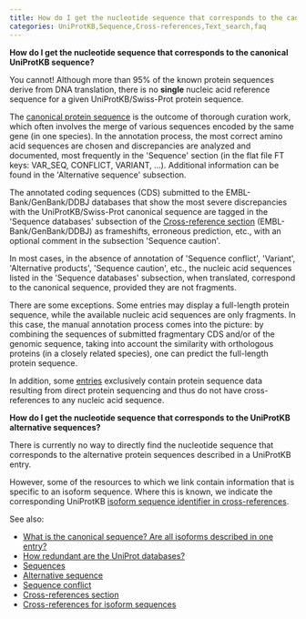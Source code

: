 ```yaml
---
title: How do I get the nucleotide sequence that corresponds to the canonical UniProtKB sequence?
categories: UniProtKB,Sequence,Cross-references,Text_search,faq
---
```


**How do I get the nucleotide sequence that corresponds to the canonical UniProtKB sequence?**

You cannot! Although more than 95% of the known protein sequences derive from DNA translation, there is no **single** nucleic acid reference sequence for a given UniProtKB/Swiss-Prot protein sequence.

The [canonical protein sequence](http://www.uniprot.org/faq/30) is the outcome of thorough curation work, which often involves the merge of various sequences encoded by the same gene (in one species). In the annotation process, the most correct amino acid sequences are chosen and discrepancies are analyzed and documented, most frequently in the 'Sequence' section (in the flat file FT keys: VAR\_SEQ, CONFLICT, VARIANT, ...). Additional information can be found in the 'Alternative sequence' subsection.

The annotated coding sequences (CDS) submitted to the EMBL-Bank/GenBank/DDBJ databases that show the most severe discrepancies with the UniProtKB/Swiss-Prot canonical sequence are tagged in the 'Sequence databases' subsection of the [Cross-reference section](http://www.uniprot.org/help/cross%5Freferences%5Fsection) (EMBL-Bank/GenBank/DDBJ) as frameshifts, erroneous prediction, etc., with an optional comment in the subsection 'Sequence caution'.

In most cases, in the absence of annotation of 'Sequence conflict', 'Variant', 'Alternative products', 'Sequence caution', etc., the nucleic acid sequences listed in the 'Sequence databases' subsection, when translated, correspond to the canonical sequence, provided they are not fragments.

There are some exceptions. Some entries may display a full-length protein sequence, while the available nucleic acid sequences are only fragments. In this case, the manual annotation process comes into the picture: by combining the sequences of submitted fragmentary CDS and/or of the genomic sequence, taking into account the similarity with orthologous proteins (in a closely related species), one can predict the full-length protein sequence.

In addition, some [entries](http://www.uniprot.org/uniprot/?query=reviewed:yes+keyword:KW%2D0903+NOT+database:embl) exclusively contain protein sequence data resulting from direct protein sequencing and thus do not have cross-references to any nucleic acid sequence.

**How do I get the nucleotide sequence that corresponds to the UniProtKB alternative sequences?**

There is currently no way to directly find the nucleotide sequence that corresponds to the alternative protein sequences described in a UniProtKB entry.

However, some of the resources to which we link contain information that is specific to an isoform sequence. Where this is known, we indicate the corresponding UniProtKB [isoform sequence identifier in cross-references](http://www.uniprot.org/help/isoform%5Fcrossreferences).

See also:

- [What is the canonical sequence? Are all isoforms described in one entry?](http://www.uniprot.org/faq/30)
- [How redundant are the UniProt databases?](http://www.uniprot.org/faq/33)
- [Sequences](http://www.uniprot.org/manual/sequences)
- [Alternative sequence](http://www.uniprot.org/manual/var%5Fseq)
- [Sequence conflict](http://www.uniprot.org/manual/conflict)
- [Cross-references section](http://www.uniprot.org/help/cross%5Freferences%5Fsection)
- [Cross-references for isoform sequences](http://www.uniprot.org/help/isoform%5Fcrossreferences)